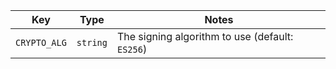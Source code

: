 <!-- generated: 2025-09-04T19:02:23.496Z -->
| Key | Type | Notes |
| --- | ---- | ----- |
| `CRYPTO_ALG` | `string` | The signing algorithm to use  (default: `ES256`) |
